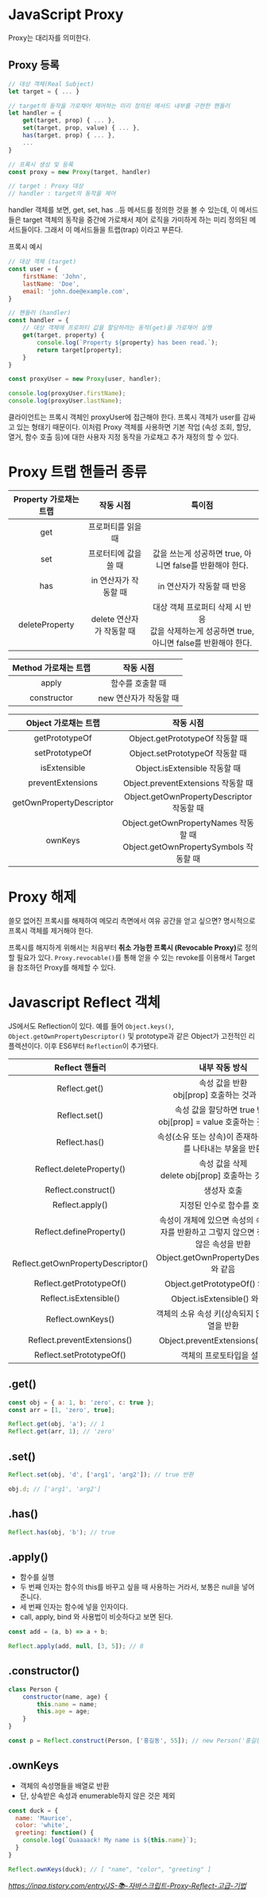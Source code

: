 # JavaScript Proxy

Proxy는 대리자를 의미한다.

## Proxy 등록
```javascript
// 대상 객체(Real Subject)
let target = { ... }

// target의 동작을 가로채어 제어하는 미리 정의된 메서드 내부를 구현한 핸들러
let handler = {
    get(target, prop) { ... },
    set(target, prop, value) { ... },
    has(target, prop) { ... },
    ...
}

// 프록시 생성 및 등록
const proxy = new Proxy(target, handler)

// target : Proxy 대상
// handler : target의 동작을 제어

```
handler 객체를 보면, get, set, has ..등 메서드를 정의한 것을 볼 수 있는데, 
이 메서드들은 target 객체의 동작을 중간에 가로채서 제어 로직을 가미하게 하는 미리 정의된 메서드들이다. 그래서 이 메서드들을 트랩(trap) 이라고 부른다.

프록시 예시
```javascript
// 대상 객체 (target)
const user = {
    firstName: 'John',
    lastName: 'Doe',
    email: 'john.doe@example.com',
}

// 핸들러 (handler)
const handler = {
	// 대상 객체에 프로퍼티 값을 할당하려는 동작(get)을 가로채어 실행
    get(target, property) {
        console.log(`Property ${property} has been read.`);
        return target[property];
    }
}

const proxyUser = new Proxy(user, handler);

console.log(proxyUser.firstName);
console.log(proxyUser.lastName);
```
클라이언트는 프록시 객체인 proxyUser에 접근해야 한다. 프록시 객체가 user를 감싸고 있는 형태기 때문이다.
이처럼 Proxy 객체를 사용하면 기본 작업 (속성 조회, 할당, 열거, 함수 호출 등)에 대한 사용자 지정 동작을 가로채고 추가 재정의 할 수 있다. 


# Proxy 트랩 핸들러 종류
|Property 가로채는 트랩	|작동 시점|                               특이점                                |
|:----:|:-----:|:----------------------------------------------------------------:|
|get | 프로퍼티를 읽을 때|                                                                  |
|set | 프로터티에 값을 쓸 때|              값을 쓰는게 성공하면 true, 아니면 false를 반환해야 한다.               |
|has | in 연산자가 작동할 때|                         in 연산자가 작동할 때 반응                         |
|deleteProperty | delete 연산자가 작동할 때| 대상 객체 프로퍼티 삭제 시 반응 <br/> 값을 삭제하는게 성공하면 true, 아니면 false를 반환해야 한다. |       |

|Method 가로채는 트랩|	작동 시점|
|:----:|:-----:|
|apply |함수를 호출할 때|
|constructor |new 연산자가 작동할 때|

|      Object 가로채는 트랩      |                                  	작동 시점                                   |
|:------------------------:|:-------------------------------------------------------------------------:|
|      getPrototypeOf      |                        Object.getPrototypeOf 작동할 때                        |
|      setPrototypeOf      |                        Object.setPrototypeOf 작동할 때                        |
|       isExtensible       |                         Object.isExtensible 작동할 때                         |
|    preventExtensions     |                      Object.preventExtensions 작동할 때                       |
| getOwnPropertyDescriptor |                   Object.getOwnPropertyDescriptor 작동할 때                   |
|         ownKeys          | Object.getOwnPropertyNames 작동할 때 <br/> Object.getOwnPropertySymbols 작동할 때 |

# Proxy 해제
쓸모 없어진 프록시를 해제하여 메모리 측면에서 여유 공간을 얻고 싶으면?
명시적으로 프록시 객체를 제거해야 한다.

프록시를 해지하게 위해서는 처음부터 <strong>취소 가능한 프록시 (Revocable Proxy)</strong>로 정의할 필요가 있다.
`Proxy.revocable()`를 통해 얻을 수 있는 revoke를 이용해서 Target을 참조하던 Proxy를 해제할 수 있다. 


# Javascript Reflect 객체
JS에서도 Reflection이 있다. 예를 들어 `Object.keys()`, `Object.getOwnPropertyDescriptor()` 및 prototype과 같은 Object가 고전적인 리플렉션이다.
이후 ES6부터 `Reflection`이 추가됐다. 

|Reflect 핸들러	|내부 작동 방식|
|:-----:|:-----------:|
|Reflect.get()|속성 값을 반환 <br/>obj[prop] 호출하는 것과 같음|
|Reflect.set()|속성 값을 할당하면 true 반환 <br/>obj[prop] = value 호출하는 것과 같음|
|Reflect.has()|속성(소유 또는 상속)이 존재하는지 여부를 나타내는 부울을 반환|
|Reflect.deleteProperty()|속성 값을 삭제 <br/>delete obj[prop] 호출하는 것과 같음|
|Reflect.construct()| 생성자 호출|
|Reflect.apply()| 지정된 인수로 함수를 호출|
|Reflect.defineProperty()| 속성이 개체에 있으면 속성의 속성 설명자를 반환하고 그렇지 않으면 정의되지 않은 속성을 반환|
|Reflect.getOwnPropertyDescriptor()| Object.getOwnPropertyDescriptor() 와 같음|
|Reflect.getPrototypeOf()| Object.getPrototypeOf() 와 같음|
|Reflect.isExtensible()|Object.isExtensible() 와 같음|
|Reflect.ownKeys()|객체의 소유 속성 키(상속되지 않음)의 배열을 반환|
|Reflect.preventExtensions()| Object.preventExtensions() 와 같음|
|Reflect.setPrototypeOf()| 객체의 프로토타입을 설정|

## .get()
```javascript
const obj = { a: 1, b: 'zero', c: true };
const arr = [1, 'zero', true];

Reflect.get(obj, 'a'); // 1
Reflect.get(arr, 1); // 'zero'
```
## .set()
```javascript
Reflect.set(obj, 'd', ['arg1', 'arg2']); // true 반환

obj.d; // ['arg1', 'arg2']
```

## .has()
```javascript
Reflect.has(obj, 'b'); // true
```

## .apply()
- 함수를 실행
- 두 번째 인자는 함수의 this를 바꾸고 싶을 때 사용하는 거라서, 보통은 null을 넣어준니다.
- 세 번째 인자는 함수에 넣을 인자이다.
- call, apply, bind 와 사용법이 비슷하다고 보면 된다.

```javascript
const add = (a, b) => a + b;

Reflect.apply(add, null, [3, 5]); // 8
```

## .constructor()
```javascript
class Person {
    constructor(name, age) {
        this.name = name;
        this.age = age;
    }
}

const p = Reflect.construct(Person, ['홍길동', 55]); // new Person('홍길동', 55)
```

## .ownKeys
- 객체의 속성명들을 배열로 반환
- 단, 상속받은 속성과 enumerable하지 않은 것은 제외
```javascript
const duck = {
  name: 'Maurice',
  color: 'white',
  greeting: function() {
    console.log(`Quaaaack! My name is ${this.name}`);
  }
}

Reflect.ownKeys(duck); // [ "name", "color", "greeting" ]
```

<cite> https://inpa.tistory.com/entry/JS-📚-자바스크립트-Proxy-Reflect-고급-기법 </cite>